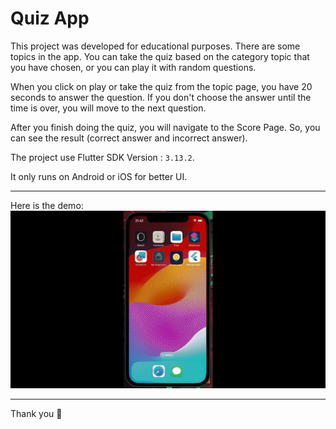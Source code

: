 # Quiz App

This project was developed for educational purposes.
There are some topics in the app. You can take the quiz based on the category topic that you have chosen, or you can play it with random questions.

When you click on play or take the quiz from the topic page, you have 20 seconds to answer the question. If you don't choose the answer until the time is over, you will move to the next question.

After you finish doing the quiz, you will navigate to the Score Page.
So, you can see the result (correct answer and incorrect answer).

The project use Flutter SDK Version : `3.13.2`.

It only runs on Android or iOS for better UI.

___

Here is the demo:
![Quiz App](quiz_app.gif)

___

Thank you 🚀

